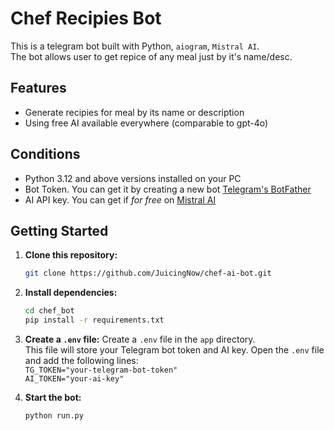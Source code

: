 # Chef Recipies Bot

This is a telegram bot built with Python, `aiogram`, `Mistral AI`.  
The bot allows user to get repice of any meal just by it's name/desc.

## Features

- Generate recipies for meal by its name or description
- Using free AI available everywhere (comparable to gpt-4o)

## Conditions

- Python 3.12 and above versions installed on your PC
- Bot Token. You can get it by creating a new bot [Telegram's BotFather](https://t.me/BotFather)
- AI API key. You can get if *for free* on [Mistral AI](https://mistral.ai/)

## Getting Started

1. **Clone this repository:**
   ```bash
   git clone https://github.com/JuicingNow/chef-ai-bot.git

2. **Install dependencies:**
    ```bash
    cd chef_bot
   pip install -r requirements.txt

3. **Create a `.env` file:**
   Create a `.env` file in the `app` directory.  
   This file will store your Telegram bot token and AI key. Open the `.env` file and add the following lines:<br>
   `TG_TOKEN="your-telegram-bot-token"`<br>
   `AI_TOKEN="your-ai-key"`


4. **Start the bot:**
    ```bash
    python run.py